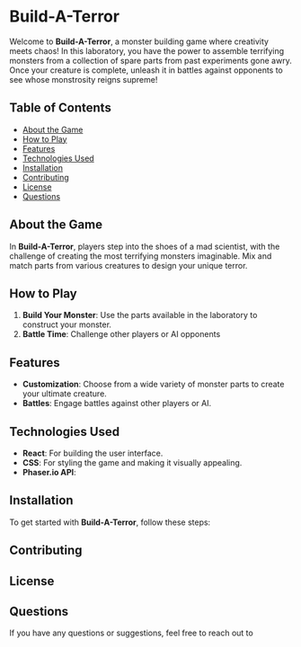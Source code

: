# Build-A-Terror
Welcome to **Build-A-Terror**, a monster building game where creativity meets chaos! In this laboratory, you have the power to assemble terrifying monsters from a collection of spare parts from past experiments gone awry. 
Once your creature is complete, unleash it in battles against opponents to see whose monstrosity reigns supreme!

## Table of Contents
- [About the Game](#about-the-game)
- [How to Play](#how-to-play)
- [Features](#features)
- [Technologies Used](#technologies-used)
- [Installation](#installation)
- [Contributing](#contributing)
- [License](#license)
- [Questions](#questions)

## About the Game
In **Build-A-Terror**, players step into the shoes of a mad scientist, with the challenge of creating the most terrifying monsters imaginable. Mix and match parts from various creatures to design your unique terror. 

## How to Play
1. **Build Your Monster**: Use the parts available in the laboratory to construct your monster. 
2. **Battle Time**: Challenge other players or AI opponents

## Features
- **Customization**: Choose from a wide variety of monster parts to create your ultimate creature.
- **Battles**: Engage battles against other players or AI.

## Technologies Used
- **React**: For building the user interface.
- **CSS**: For styling the game and making it visually appealing.
- **Phaser.io API**: 

## Installation
To get started with **Build-A-Terror**, follow these steps:

## Contributing

## License

## Questions
If you have any questions or suggestions, feel free to reach out to 
